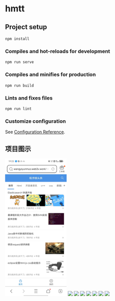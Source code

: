 # hmtt

## Project setup
```
npm install
```

### Compiles and hot-reloads for development
```
npm run serve
```

### Compiles and minifies for production
```
npm run build
```

### Lints and fixes files
```
npm run lint
```

### Customize configuration
See [Configuration Reference](https://cli.vuejs.org/config/).

## 项目图示
<div>
<img src="public/project-img/img-1.jpg" width="200px">
<img src="static/project-img/img-2.jpg" width="200px">
<img src="static/project-img/img-3.jpg" width="200px">
<img src="static/project-img/img-4.jpg" width="200px">
<img src="static/project-img/img-5.jpg" width="200px">
<img src="static/project-img/img-6.jpg" width="200px">
<img src="static/project-img/img-7.jpg" width="200px">
<img src="static/project-img/img-8.jpg" width="200px">
</div>
